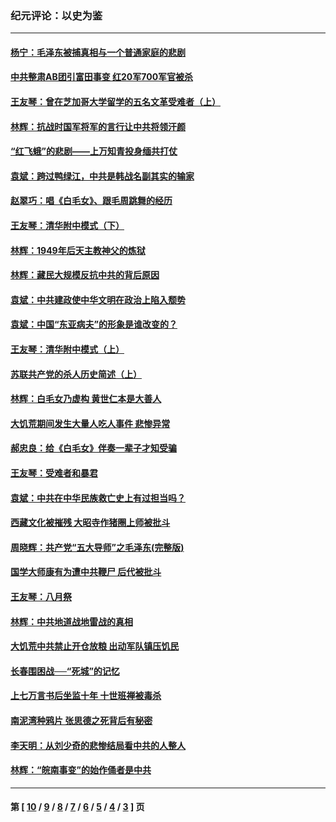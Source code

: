 ### 纪元评论：以史为鉴
---
#### [杨宁：毛泽东被捕真相与一个普通家庭的悲剧](../../pages/nsc1028/n8886211.md) 
#### [中共整肃AB团引富田事变 红20军700军官被杀](../../pages/nsc1028/n8885166.md) 
#### [王友琴：曾在芝加哥大学留学的五名文革受难者（上）](../../pages/nsc1028/n8875345.md) 
#### [林辉：抗战时国军将军的言行让中共将领汗颜](../../pages/nsc1028/n8878615.md) 
#### [“红飞蛾”的悲剧——上万知青投身缅共打仗](../../pages/nsc1028/n8876742.md) 
#### [袁斌：跨过鸭绿江，中共是韩战名副其实的输家](../../pages/nsc1028/n8869423.md) 
#### [赵翠巧：唱《白毛女》、跟毛周跳舞的经历](../../pages/nsc1028/n8858719.md) 
#### [王友琴：清华附中模式（下）](../../pages/nsc1028/n8870000.md) 
#### [林辉：1949年后天主教神父的炼狱](../../pages/nsc1028/n8873528.md) 
#### [林辉：藏民大规模反抗中共的背后原因](../../pages/nsc1028/n8870896.md) 
#### [袁斌：中共建政使中华文明在政治上陷入颓势](../../pages/nsc1028/n8869408.md) 
#### [袁斌：中国“东亚病夫”的形象是谁改变的？](../../pages/nsc1028/n8869371.md) 
#### [王友琴：清华附中模式（上）](../../pages/nsc1028/n8866463.md) 
#### [苏联共产党的杀人历史简述（上）](../../pages/nsc1028/n8861612.md) 
#### [林辉：白毛女乃虚构 黄世仁本是大善人](../../pages/nsc1028/n8864551.md) 
#### [大饥荒期间发生大量人吃人事件 悲惨异常](../../pages/nsc1028/n8863360.md) 
#### [郝忠良：给《白毛女》伴奏一辈子才知受骗](../../pages/nsc1028/n8858688.md) 
#### [王友琴：受难者和暴君](../../pages/nsc1028/n8861150.md) 
#### [袁斌：中共在中华民族救亡史上有过担当吗？](../../pages/nsc1028/n8860506.md) 
#### [西藏文化被摧残 大昭寺作猪圈上师被批斗](../../pages/nsc1028/n8855307.md) 
#### [周晓辉：共产党“五大导师”之毛泽东(完整版)](../../pages/nsc1028/n8859796.md) 
#### [国学大师康有为遭中共鞭尸 后代被批斗](../../pages/nsc1028/n8855161.md) 
#### [王友琴：八月祭](../../pages/nsc1028/n8857778.md) 
#### [林辉：中共地道战地雷战的真相](../../pages/nsc1028/n8848013.md) 
#### [大饥荒中共禁止开仓放粮 出动军队镇压饥民](../../pages/nsc1028/n8851944.md) 
#### [长春围困战──“死城”的记忆](../../pages/nsc1028/n8849381.md) 
#### [上七万言书后坐监十年 十世班禅被毒杀](../../pages/nsc1028/n8850163.md) 
#### [南泥湾种鸦片 张思德之死背后有秘密](../../pages/nsc1028/n8844339.md) 
#### [李天明：从刘少奇的悲惨结局看中共的人整人](../../pages/nsc1028/n8846148.md) 
#### [林辉：“皖南事变”的始作俑者是中共](../../pages/nsc1028/n8840623.md) 

---
#### 第 [ [10](./10.md) / [9](./9.md) / [8](./8.md) / [7](./7.md) / [6](./6.md) / [5](./5.md) / [4](./4.md) / [3](./3.md) ] 页

